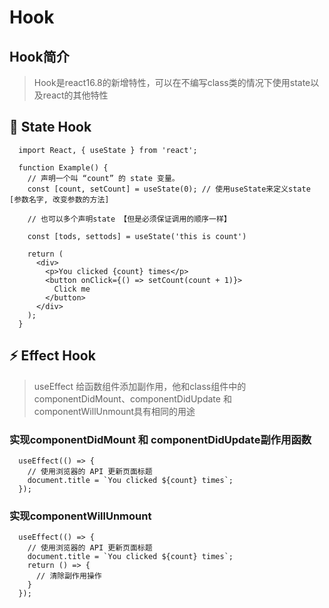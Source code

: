 # Hook 

## Hook简介

> Hook是react16.8的新增特性，可以在不编写class类的情况下使用state以及react的其他特性

## 📌 State Hook

  ```
    import React, { useState } from 'react';

    function Example() {
      // 声明一个叫 “count” 的 state 变量。
      const [count, setCount] = useState(0); // 使用useState来定义state [参数名字, 改变参数的方法]

      // 也可以多个声明state 【但是必须保证调用的顺序一样】

      const [tods, settods] = useState('this is count')

      return (
        <div>
          <p>You clicked {count} times</p>
          <button onClick={() => setCount(count + 1)}>
            Click me
          </button>
        </div>
      );
    }

  ```

## ⚡️ Effect Hook

> useEffect 给函数组件添加副作用，他和class组件中的componentDidMount、componentDidUpdate 和 componentWillUnmount具有相同的用途

### 实现componentDidMount 和 componentDidUpdate副作用函数

  ```
    useEffect(() => {
      // 使用浏览器的 API 更新页面标题
      document.title = `You clicked ${count} times`;
    });

  ```

### 实现componentWillUnmount

  ```
    useEffect(() => {
      // 使用浏览器的 API 更新页面标题
      document.title = `You clicked ${count} times`;
      return () => {
        // 清除副作用操作
      }
    });
  
  ```
